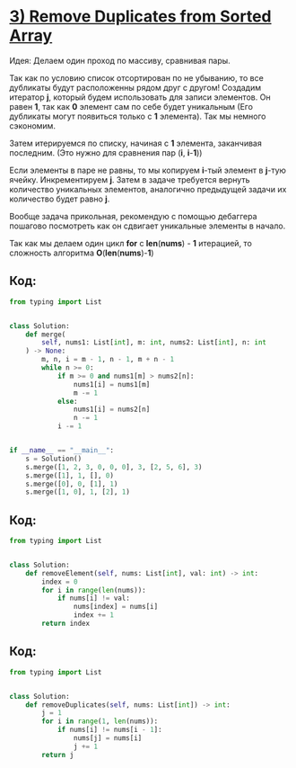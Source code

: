 # [**3) Remove Duplicates from Sorted Array**](https://leetcode.com/problems/remove-duplicates-from-sorted-array/description/)

Идея: Делаем один проход по массиву, сравнивая пары.

Так как по условию список отсортирован по не убыванию, то все дубликаты будут расположенны рядом друг с другом! Создадим итератор **j**, который будем использовать для записи элементов. Он равен **1**, так как **0** элемент сам по себе будет уникальным (Его дубликаты могут появиться только с **1** элемента). Так мы немного сэкономим.

Затем итерируемся по списку, начиная с **1** элемента, заканчивая последним. (Это нужно для сравнения пар (**i**, **i**-**1**))

Если элементы в паре не равны, то мы копируем **i**-тый элемент в **j**-тую ячейку. Инкрементируем **j**. Затем в задаче требуется вернуть количество уникальных элементов, аналогично предыдущей задачи их количество будет равно **j**.

Вообще задача прикольная, рекомендую с помощью дебаггера пошагово посмотреть как он сдвигает уникальные элементы в начало.

Так как мы делаем один цикл **for** с **len**(**nums**) - **1** итерацией, то сложность алгоритма **O**(**len**(**nums**)-**1**)

## Код:
```python
from typing import List


class Solution:
    def merge(
        self, nums1: List[int], m: int, nums2: List[int], n: int
    ) -> None:
        m, n, i = m - 1, n - 1, m + n - 1
        while n >= 0:
            if m >= 0 and nums1[m] > nums2[n]:
                nums1[i] = nums1[m]
                m -= 1
            else:
                nums1[i] = nums2[n]
                n -= 1
            i -= 1


if __name__ == "__main__":
    s = Solution()
    s.merge([1, 2, 3, 0, 0, 0], 3, [2, 5, 6], 3)
    s.merge([1], 1, [], 0)
    s.merge([0], 0, [1], 1)
    s.merge([1, 0], 1, [2], 1)

```

## Код:
```python
from typing import List


class Solution:
    def removeElement(self, nums: List[int], val: int) -> int:
        index = 0
        for i in range(len(nums)):
            if nums[i] != val:
                nums[index] = nums[i]
                index += 1
        return index

```

## Код:
```python
from typing import List


class Solution:
    def removeDuplicates(self, nums: List[int]) -> int:
        j = 1
        for i in range(1, len(nums)):
            if nums[i] != nums[i - 1]:
                nums[j] = nums[i]
                j += 1
        return j

```

